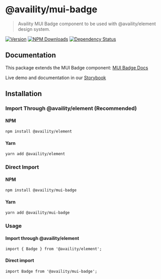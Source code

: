 # @availity/mui-badge

> Availity MUI Badge component to be used with @availity/element design system.

[![Version](https://img.shields.io/npm/v/@availity/mui-badge.svg?style=for-the-badge)](https://www.npmjs.com/package/@availity/mui-badge)
[![NPM Downloads](https://img.shields.io/npm/dt/@availity/mui-badge.svg?style=for-the-badge)](https://www.npmjs.com/package/@availity/mui-badge)
[![Dependency Status](https://img.shields.io/librariesio/release/npm/@availity/mui-badge?style=for-the-badge)](https://github.com/Availity/availity-react/blob/master/packages/mui-badge/package.json)

## Documentation

This package extends the MUI Badge component: [MUI Badge Docs](https://v4.mui.com/components/badges/)

Live demo and documentation in our [Storybook](https://availity.github.io/element/?path=/docs/components-badge-introduction--docs)

## Installation

### Import Through @availity/element (Recommended)

#### NPM

```bash
npm install @availity/element
```

#### Yarn

```bash
yarn add @availity/element
```

### Direct Import

#### NPM

```bash
npm install @availity/mui-badge
```

#### Yarn

```bash
yarn add @availity/mui-badge
```

### Usage

#### Import through @availity/element

```tsx
import { Badge } from '@availity/element';
```

#### Direct import

```tsx
import Badge from '@availity/mui-badge';
```
